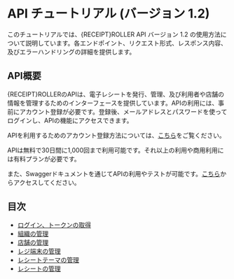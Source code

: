 # API チュートリアル (バージョン 1.2)

このチュートリアルでは、{RECEIPT}ROLLER API バージョン 1.2 の使用方法について説明しています。各エンドポイント、リクエスト形式、レスポンス内容、及びエラーハンドリングの詳細を提供します。

## API概要

{RECEIPT}ROLLERのAPIは、電子レシートを発行、管理、及び利用者や店舗の情報を管理するためのインターフェースを提供しています。APIの利用には、事前にアカウント登録が必要です。登録後、メールアドレスとパスワードを使ってログインし、APIの機能にアクセスできます。

APIを利用するためのアカウント登録方法については、[こちら](https://business.receiptroller.com/identity/account/register?culture=ja)をご覧ください。

APIは無料で30日間に1,000回まで利用可能です。それ以上の利用や商用利用には有料プランが必要です。

また、Swaggerドキュメントを通じてAPIの利用やテストが可能です。[こちら](https://api.receiptroller.com/index.html?urls.primaryName=v1.2)からアクセスしてください。

## 目次

- [ログイン、トークンの取得](https://github.com/Receipt-Roller/RECEIPTROLLER-Dev./blob/main/ja/Api%20Tutorial/Login001.md)
- [組織の管理](https://github.com/Receipt-Roller/RECEIPTROLLER-Dev./blob/main/ja/Api%20Tutorial/Organization001.md)
- [店舗の管理](https://github.com/Receipt-Roller/RECEIPTROLLER-Dev./blob/main/ja/Api%20Tutorial/Store001.md)
- [レジ端末の管理](https://github.com/Receipt-Roller/RECEIPTROLLER-Dev./blob/main/ja/Api%20Tutorial/Terminal001.md)
- [レシートテーマの管理](https://github.com/Receipt-Roller/RECEIPTROLLER-Dev./blob/main/ja/Api%20Tutorial/Theme001.md)
- [レシートの管理](https://github.com/Receipt-Roller/RECEIPTROLLER-Dev./blob/main/ja/Api%20Tutorial/Receipts001.md)
